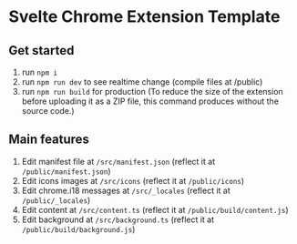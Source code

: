 # Svelte Chrome Extension Template

## Get started
1. run `npm i`
2. run `npm run dev` to see realtime change (compile files at /public)
3. run `npm run build` for production (To reduce the size of the extension before uploading it as a ZIP file, this command produces without the source code.)

## Main features
1. Edit manifest file at `/src/manifest.json` (reflect it at `/public/manifest.json`)
2. Edit icons images at `/src/icons` (reflect it at `/public/icons`)
3. Edit chrome.i18 messages at `/src/_locales` (reflect it at `/public/_locales`)
4. Edit content at `/src/content.ts` (reflect it at `/public/build/content.js`)
5. Edit background at `/src/background.ts` (reflect it at `/public/build/background.js`)